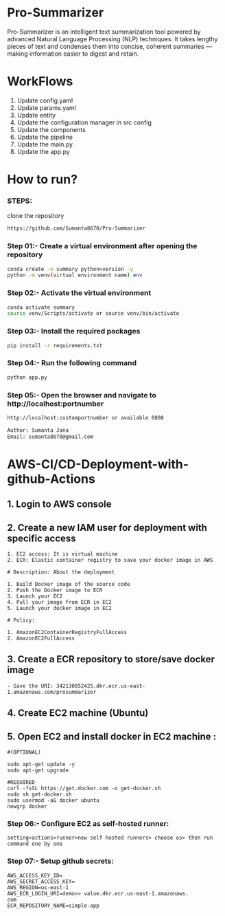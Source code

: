 # Pro-Summarizer
Pro-Summarizer is an intelligent text summarization tool powered by advanced Natural Language Processing (NLP) techniques. It takes lengthy pieces of text and condenses them into concise, coherent summaries — making information easier to digest and retain.
# WorkFlows
1. Update config.yaml
2. Update params.yaml
3. Update entity
4. Update the configuration manager in src config
5. Update the components
6. Update the pipeline
7. Update the main.py
8. Update the app.py

# How to run?
### STEPS:

clone the repository

```bash
https://github.com/Sumanta8670/Pro-Summarizer
```
### Step 01:- Create a virtual environment after opening the repository

```bash
conda create -n summary python=version -y
python -m venv(virtual environment name) env
```
### Step 02:- Activate the virtual environment
```bash
conda activate summary
source venv/Scripts/activate or source venv/bin/activate
```
### Step 03:- Install the required packages
```bash
pip install -r requirements.txt
```
### Step 04:- Run the following command
```bash
python app.py
```
### Step 05:- Open the browser and navigate to http://localhost:portnumber
```bash
http://localhost:customportnumber or available 8080
```
````bash
Author: Sumanta Jana
Email: sumanta8670@gmail.com
````
# AWS-CI/CD-Deployment-with-github-Actions

## 1. Login to AWS console

## 2. Create a new IAM user for deployment with specific access

    1. EC2 access: It is virtual machine
    2. ECR: Elastic container registry to save your docker image in AWS

    # Description: About the deployment

    1. Build Docker image of the source code
    2. Push the Docker image to ECR
    3. Launch your EC2
    4. Pull your image from ECR in EC2
    5. Launch your docker image in EC2

    # Policy:

    1. AmazonEC2ContainerRegistryFullAccess
    2. AmazonEC2FullAccess
    
## 3. Create a ECR repository to store/save docker image
    - Save the URI: 342130852425.dkr.ecr.us-east-1.amazonaws.com/prosummarizer

## 4. Create EC2 machine (Ubuntu)

## 5. Open EC2 and install docker in EC2 machine :

    #(OPTIONAL)

    sudo apt-get update -y
    sudo apt-get upgrade

    #REQUIRED
    curl -fsSL https://get.docker.com -o get-docker.sh
    sudo sh get-docker.sh
    sudo usermod -aG docker ubuntu
    newgrp docker

### Step 06:- Configure EC2 as self-hosted runner:

    setting>actions>runner>new self hosted runners> choose os> then run command one by one

### Step 07:- Setup github secrets:

    AWS_ACCESS_KEY_ID=
    AWS_SECRET_ACCESS_KEY=
    AWS_REGION=us-east-1
    AWS_ECR_LOGIN_URI=demo>> value.dkr.ecr.us-east-1.amazonaws.
    com
    ECR_REPOSITORY_NAME=simple-app